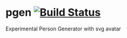 # pgen [![Build Status](https://travis-ci.org/schiehll/pgen.svg?branch=master)](https://travis-ci.org/schiehll/pgen)

Experimental Person Generator with svg avatar